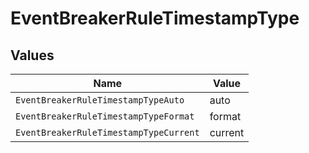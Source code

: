 # EventBreakerRuleTimestampType


## Values

| Name                                   | Value                                  |
| -------------------------------------- | -------------------------------------- |
| `EventBreakerRuleTimestampTypeAuto`    | auto                                   |
| `EventBreakerRuleTimestampTypeFormat`  | format                                 |
| `EventBreakerRuleTimestampTypeCurrent` | current                                |